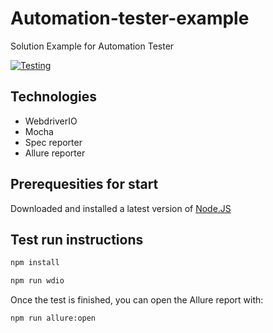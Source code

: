 # Automation-tester-example
Solution Example for Automation Tester

[![Testing](https://github.com/icirova/automation-tester-example/actions/workflows/testing.js.yml/badge.svg)](https://github.com/icirova/automation-tester-example/actions/workflows/testing.js.yml)

## Technologies
* WebdriverIO
* Mocha
* Spec reporter
* Allure reporter

## Prerequesities for start 
Downloaded and installed a latest version of [Node.JS](https://nodejs.org/en)

## Test run instructions

```sh
npm install

npm run wdio
```

Once the test is finished, you can open the Allure report with:

```sh
npm run allure:open
```

